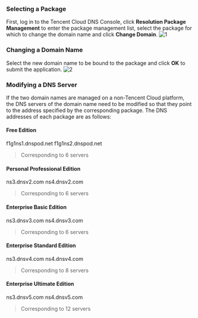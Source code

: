 ### Selecting a Package
First, log in to the Tencent Cloud DNS Console, click **Resolution Package Management** to enter the package management list, select the package for which to change the domain name and click **Change Domain**.
![1](//mc.qcloudimg.com/static/img/007d9308269c7e2a8b9c2cb9d1465dbd/image.png)
### Changing a Domain Name
Select the new domain name to be bound to the package and click **OK** to submit the application.
![2](//mc.qcloudimg.com/static/img/644e17e61216751b54d8ddfabd978325/image.png) 
### Modifying a DNS Server
If the two domain names are managed on a non-Tencent Cloud platform, the DNS servers of the domain name need to be modified so that they point to the address specified by the corresponding package. The DNS addresses of each package are as follows:
#### Free Edition
f1g1ns1.dnspod.net
f1g1ns2.dnspod.net
> Corresponding to 6 servers

#### Personal Professional Edition
ns3.dnsv2.com
ns4.dnsv2.com
> Corresponding to 6 servers

#### Enterprise Basic Edition
ns3.dnsv3.com
ns4.dnsv3.com
> Corresponding to 6 servers

#### Enterprise Standard Edition
ns3.dnsv4.com
ns4.dnsv4.com
> Corresponding to 8 servers

#### Enterprise Ultimate Edition
ns3.dnsv5.com
ns4.dnsv5.com
> Corresponding to 12 servers

